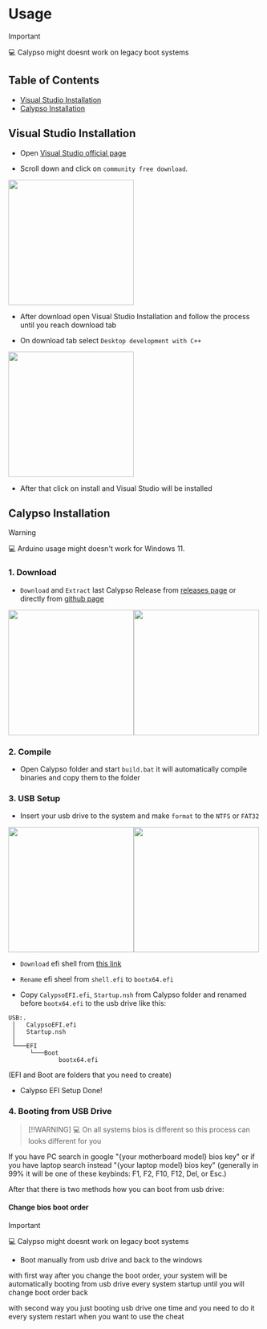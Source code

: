 # Usage
> [!IMPORTANT]
> 💻 Calypso might doesnt work on legacy boot systems 

## Table of Contents
- [Visual Studio Installation](#visual-studio-installation)
- [Calypso Installation](#calypso-installation)

## Visual Studio Installation

- Open [Visual Studio official page](https://visualstudio.microsoft.com/ru/downloads/)

- Scroll down and click on ``community free download``. 
<img src="https://i.imgur.com/Tqvqy5P.png" height="250" />

- After download open Visual Studio Installation and follow the process until you reach download tab

- On download tab select ``Desktop development with C++``
<img src="https://i.imgur.com/eWnqAD0.png" height="250" />

- After that click on install and Visual Studio will be installed

## Calypso Installation
> [!WARNING]
> 💻 Arduino usage might doesn't work for Windows 11.

### 1. Download

- ``Download`` and ``Extract`` last Calypso Release from [releases page](https://github.com/3a1/CS2-Calypso/releases/) or directly from [github page](https://github.com/3a1/CS2-Calypso)
  
<img src="https://i.imgur.com/NjpLK7J.png" height="250" /><img src="https://i.imgur.com/vR5KNOT.png" height="250" />

### 2. Compile
- Open Calypso folder and start ``build.bat`` it will automatically compile binaries and copy them to the folder

### 3. USB Setup
- Insert your usb drive to the system and make ``format`` to the ``NTFS`` or ``FAT32``

<img src="https://i.imgur.com/XGf3iWj.png" height="250" /><img src="https://i.imgur.com/vPRhMwB.png" height="250" />

- ``Download`` efi shell from [this link](https://github.com/tianocore/edk2-archive/raw/master/ShellBinPkg/UefiShell/X64/Shell.efi)

- ``Rename`` efi sheel from ``shell.efi`` to ``bootx64.efi``

- Copy ``CalypsoEFI.efi``, ``Startup.nsh`` from Calypso folder and renamed before ``bootx64.efi`` to the usb drive like this:

```
USB:.
 │   CalypsoEFI.efi
 │   Startup.nsh
 │
 └───EFI
      └───Boot
              bootx64.efi
```
(EFI and Boot are folders that you need to create)

- Calypso EFI Setup Done!

### 4. Booting from USB Drive
> [!!WARNING]
> 💻 On all systems bios is different so this process can looks different for you

If you have PC search in google "{your motherboard model} bios key" or if you have laptop search instead "{your laptop model} bios key"
(generally in 99% it will be one of these keybinds:  F1, F2, F10, F12, Del, or Esc.) 

After that there is two methods how you can boot from usb drive:
#### Change bios boot order
> [!IMPORTANT]
> 💻 Calypso might doesnt work on legacy boot systems 

 - Boot manually from usb drive and back to the windows

 with first way after you change the boot order, your system will be automatically booting from usb drive every system startup until you will change boot order back

 with second way you just booting usb drive one time and you need to do it every system restart when you want to use the cheat
